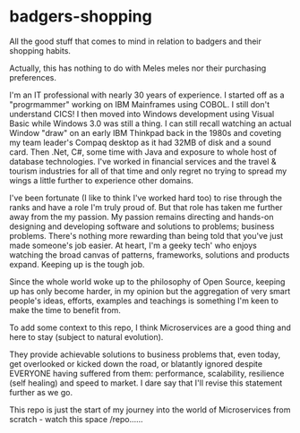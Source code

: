 # badgers-shopping
All the good stuff that comes to mind in relation to badgers and their shopping habits.

Actually, this has nothing to do with Meles meles nor their purchasing preferences.

I'm an IT professional with nearly 30 years of experience. I started off as a "progrmammer" working on IBM Mainframes using COBOL. I still don't understand CICS! I then moved into Windows development using Visual Basic while Windows 3.0 was still a thing. I can still recall watching an actual Window "draw" on an early IBM Thinkpad back in the 1980s and coveting my team leader's Compaq desktop as it had 32MB of disk and a sound card.  Then .Net, C#, some time with Java and exposure to whole host of database technologies. I've worked in financial services and the travel & tourism industries for all of that time and only regret no trying to spread my wings a little further to experience other domains.

I've been fortunate (I like to think I've worked hard too) to rise through the ranks and have a role I'm truly proud of. But that role has taken me further away from the my passion. My passion remains directing and hands-on designing and developing software and solutions to problems; business problems. There's nothing more rewarding than being told that you've just made someone's job easier. At heart, I'm a geeky tech' who enjoys watching the broad canvas of patterns, frameworks, solutions and products expand. Keeping up is the tough job.

Since the whole world woke up to the philosophy of Open Source, keeping up has only become harder, in my opinion but the aggregation of very smart people's ideas, efforts, examples and teachings is something I'm keen to make the time to benefit from.   

To add some context to this repo, I think Microservices are a good thing and here to stay (subject to natural evolution). 

They provide achievable solutions to business problems that, even today, get overlooked or kicked down the road, or blatantly ignored despite EVERYONE having suffered from them: performance, scalability, resilience (self healing) and speed to market. I dare say that I'll revise this statement further as we go.

This repo is just the start of my journey into the world of Microservices from scratch - watch this space /repo......

